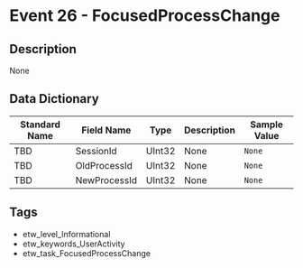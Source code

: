 # Event 26 - FocusedProcessChange

## Description
None

## Data Dictionary
|Standard Name|Field Name|Type|Description|Sample Value|
|---|---|---|---|---|
|TBD|SessionId|UInt32|None|`None`|
|TBD|OldProcessId|UInt32|None|`None`|
|TBD|NewProcessId|UInt32|None|`None`|

## Tags
* etw_level_Informational
* etw_keywords_UserActivity
* etw_task_FocusedProcessChange